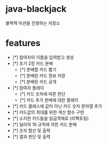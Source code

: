 # java-blackjack
블랙잭 미션을 진행하는 저장소

# features
* [*] 참여자의 이름을 입력받고 생성
* [*] 초기 2장 카드 분배
    * [*] 분배할 카드 뽑기
    * [*] 분배된 카드 정보 저장
    * [*] 분배된 카드 공개
* [*] 참여자 플레이
    * [*] 카드 숫자에 따른 판단
    * [*] 카드 추가 분배에 대한 플레이
* [*] 카드 클래스에 값이 아닌 카드 숫자 문자열 추가
* [*] 카드값의 최대를 위한 계산 함수 구현
* [*] 소지한 카드들을 일급객체로 (리팩토링)
* [*] 딜러의 16 규칙에 의한 카드 분배
* [*] 숫자 합산 및 출력
* [*] 결과 판단 및 출력